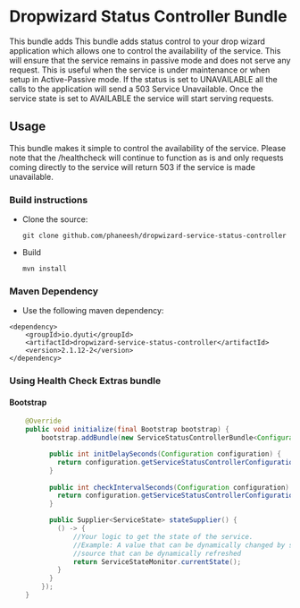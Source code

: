 # Dropwizard Status Controller Bundle

This bundle adds This bundle adds status control to your drop wizard application which allows one 
to control the availability of the service. This will ensure that the service remains in
passive mode and does not serve any request. This is useful when the service is under maintenance or
when setup in Active-Passive mode.
If the status is set to UNAVAILABLE all the calls to the application will send a 
503 Service Unavailable. Once the service state is set to AVAILABLE the service will start serving requests.


## Usage
This bundle makes it simple to control the availability of the service. 
Please note that the /healthcheck will continue to function as is and only requests coming directly 
to the service will return 503 if the service is made unavailable. 
 
### Build instructions
  - Clone the source:

        git clone github.com/phaneesh/dropwizard-service-status-controller

  - Build

        mvn install

### Maven Dependency
* Use the following maven dependency:
```
<dependency>
    <groupId>io.dyuti</groupId>
    <artifactId>dropwizard-service-status-controller</artifactId>
    <version>2.1.12-2</version>
</dependency>
```

### Using Health Check Extras bundle

#### Bootstrap
```java
    @Override
    public void initialize(final Bootstrap bootstrap) {
        bootstrap.addBundle(new ServiceStatusControllerBundle<Configuration>() {

          public int initDelaySeconds(Configuration configuration) {
            return configuration.getServiceStatusControllerConfiguration().getInitDelaySeconds();
          }
          
          public int checkIntervalSeconds(Configuration configuration) {
            return configuration.getServiceStatusControllerConfiguration().getCheckIntervalSeconds();
          }

          public Supplier<ServiceState> stateSupplier() {
            () -> {
                //Your logic to get the state of the service.
                //Example: A value that can be dynamically changed by supplying through a configuration 
                //source that can be dynamically refreshed
                return ServiceStateMonitor.currentState();
            }
          }
        });
    }
```